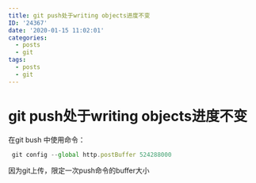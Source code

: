```yaml
---
title: git push处于writing objects进度不变
ID: '24367'
date: '2020-01-15 11:02:01'
categories:
  - posts
  - git
tags:
  - posts
  - git
---
```


# git push处于writing objects进度不变

在git bush 中使用命令：

``` js 
 git config --global http.postBuffer 524288000
```

因为git上传，限定一次push命令的buffer大小
 
 
